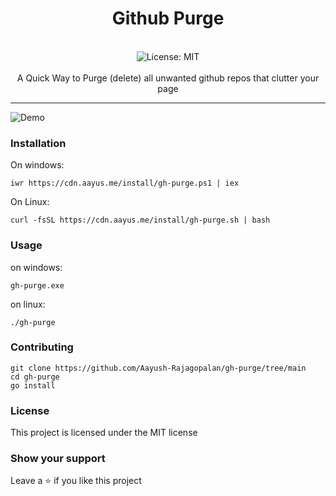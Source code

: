 <div align="center">
<h1 align="center">Github Purge</h1>
<br />
<img alt="License: MIT" src="https://img.shields.io/badge/License-MIT-blue.svg" /><br>
<br>
A Quick Way to Purge (delete) all unwanted github repos that clutter your page
</div>


---

![Demo](https://cdn.aayus.me/uploads/firefox_Y8ZdhiIh1c.gif)


### Installation

On windows:
```
iwr https://cdn.aayus.me/install/gh-purge.ps1 | iex
```
On Linux:
```
curl -fsSL https://cdn.aayus.me/install/gh-purge.sh | bash
```

### Usage

on windows:
```
gh-purge.exe
```

on linux:

```
./gh-purge
```

### Contributing


```
git clone https://github.com/Aayush-Rajagopalan/gh-purge/tree/main
cd gh-purge
go install
```

### License
This project is licensed under the MIT license
### Show your support
Leave a ⭐ if you like this project